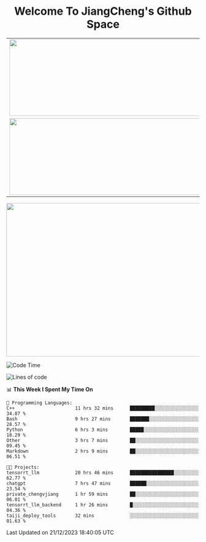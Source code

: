 <h1 align="center">Welcome To JiangCheng's Github Space</h1>

<table align="center" frame="void" rules="none" >
  <tr>
    <td>
      <div align="center"> <img height="200px" width="500px"  src="https://github-readme-stats.vercel.app/api?username=thisjiang&hide_title=true&hide_border=true&layout=compact&show_icons=trueline_height=21&text_color=000&icon_color=000&bg_color=0,ea6161,ffc64d,fffc4d,52fa5a&theme=graywhite" /> </div>
    </td>
    <td>
      <div align="center"> <img height="200px" width="500px" src="https://github-readme-stats.vercel.app/api/top-langs/?username=thisjiang&hide_title=true&hide_border=true&layout=compact&langs_count=6&text_color=000&icon_color=fff&bg_color=0,52fa5a,4dfcff,c64dff&theme=graywhite" /> </div>
    </td>
  </tr>
  <tr>
    <td>
      <div align="center"> <img height="200px" width="500px" src="https://github-readme-streak-stats.herokuapp.com/?user=thisjiang&hide_title=true&hide_border=true&layout=compact&langs_count=6" /> </div>
    </td>
    <td>
      <div align="center"> 
      <a href="https://github.com/" target="_blank"><img style="margin: 10px" src="https://profilinator.rishav.dev/skills-assets/git-scm-icon.svg" alt="Git" height="50" /></a>  
      <a href="https://www.linux.org/" target="_blank"><img style="margin: 10px" src="https://profilinator.rishav.dev/skills-assets/linux-original.svg" alt="Linux" height="50" /></a>  
      <a href="https://www.gnu.org/software/bash/" target="_blank"><img style="margin: 10px" src="https://profilinator.rishav.dev/skills-assets/gnu_bash-icon.svg" alt="Bash" height="50" /></a>  
      </div>
    </td>
  </tr>
</table>

<div align="center"> <img height="400px" width="1000px" src="https://github-readme-activity-graph.cyclic.app/graph?username=thisjiang&theme=react&hide_title=true&hide_border=true&layout=compact&langs_count=6" /> </div></td>

<!--START_SECTION:waka-->
![Code Time](http://img.shields.io/badge/Code%20Time-664%20hrs%2012%20mins-blue)

![Lines of code](https://img.shields.io/badge/From%20Hello%20World%20I%27ve%20Written-444.8%20thousand%20lines%20of%20code-blue)

📊 **This Week I Spent My Time On** 

```text
💬 Programming Languages: 
C++                      11 hrs 32 mins      █████████░░░░░░░░░░░░░░░░   34.87 % 
Bash                     9 hrs 27 mins       ███████░░░░░░░░░░░░░░░░░░   28.57 % 
Python                   6 hrs 3 mins        █████░░░░░░░░░░░░░░░░░░░░   18.29 % 
Other                    3 hrs 7 mins        ██░░░░░░░░░░░░░░░░░░░░░░░   09.45 % 
Markdown                 2 hrs 9 mins        ██░░░░░░░░░░░░░░░░░░░░░░░   06.51 % 

🐱‍💻 Projects: 
tensorrt_llm             20 hrs 46 mins      ████████████████░░░░░░░░░   62.77 % 
chatgpt                  7 hrs 47 mins       ██████░░░░░░░░░░░░░░░░░░░   23.54 % 
private_chengvjiang      1 hr 59 mins        ██░░░░░░░░░░░░░░░░░░░░░░░   06.01 % 
tensorrt_llm_backend     1 hr 26 mins        █░░░░░░░░░░░░░░░░░░░░░░░░   04.36 % 
taiji_deploy_tools       32 mins             ░░░░░░░░░░░░░░░░░░░░░░░░░   01.63 % 
```


 Last Updated on 21/12/2023 18:40:05 UTC
<!--END_SECTION:waka-->
